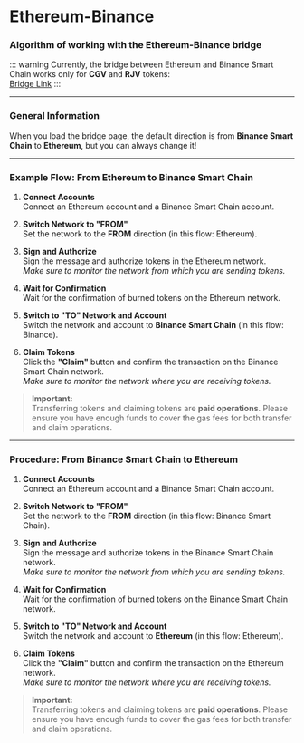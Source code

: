 # Ethereum-Binance

### Algorithm of working with the Ethereum-Binance bridge

::: warning
Currently, the bridge between Ethereum and Binance Smart Chain works only for **CGV** and **RJV** tokens:  
[Bridge Link](https://bsc-bridge.singularitynet.io/)
:::

---

### General Information
When you load the bridge page, the default direction is from **Binance Smart Chain** to **Ethereum**, but you can always change it!

---

### Example Flow: From Ethereum to Binance Smart Chain

1. **Connect Accounts**  
   Connect an Ethereum account and a Binance Smart Chain account.

2. **Switch Network to "FROM"**  
   Set the network to the **FROM** direction (in this flow: Ethereum).

3. **Sign and Authorize**  
   Sign the message and authorize tokens in the Ethereum network.  
   _Make sure to monitor the network from which you are sending tokens._

4. **Wait for Confirmation**  
   Wait for the confirmation of burned tokens on the Ethereum network.

5. **Switch to "TO" Network and Account**  
   Switch the network and account to **Binance Smart Chain** (in this flow: Binance).

6. **Claim Tokens**  
   Click the **"Claim"** button and confirm the transaction on the Binance Smart Chain network.  
   _Make sure to monitor the network where you are receiving tokens._  

> **Important:**  
> Transferring tokens and claiming tokens are **paid operations**. Please ensure you have enough funds to cover the gas fees for both transfer and claim operations.

---

### Procedure: From Binance Smart Chain to Ethereum

1. **Connect Accounts**  
   Connect an Ethereum account and a Binance Smart Chain account.

2. **Switch Network to "FROM"**  
   Set the network to the **FROM** direction (in this flow: Binance Smart Chain).

3. **Sign and Authorize**  
   Sign the message and authorize tokens in the Binance Smart Chain network.  
   _Make sure to monitor the network from which you are sending tokens._

4. **Wait for Confirmation**  
   Wait for the confirmation of burned tokens on the Binance Smart Chain network.

5. **Switch to "TO" Network and Account**  
   Switch the network and account to **Ethereum** (in this flow: Ethereum).

6. **Claim Tokens**  
   Click the **"Claim"** button and confirm the transaction on the Ethereum network.  
   _Make sure to monitor the network where you are receiving tokens._  

> **Important:**  
> Transferring tokens and claiming tokens are **paid operations**. Please ensure you have enough funds to cover the gas fees for both transfer and claim operations.
